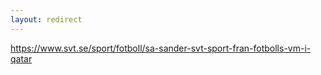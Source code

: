 ```yaml
---
layout: redirect
---
```

https://www.svt.se/sport/fotboll/sa-sander-svt-sport-fran-fotbolls-vm-i-qatar
